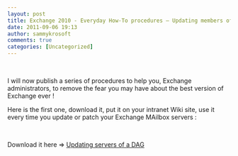 ```yaml
---
layout: post
title: Exchange 2010 - Everyday How-To procedures – Updating members of a DAG
date: 2011-09-06 19:13
author: sammykrosoft
comments: true
categories: [Uncategorized]
---
```

<p>&#160;</p>  <p>I will now publish a series of procedures to help you, Exchange administrators, to remove the fear you may have about the best version of Exchange ever !</p>  <p>Here is the first one, download it, put it on your intranet Wiki site, use it every time you update or patch your Exchange MAilbox servers :</p>  <p>&#160;</p>  <div style="padding-bottom: 0px; margin: 0px; padding-left: 0px; padding-right: 0px; display: inline; float: none; padding-top: 0px" id="scid:fb3a1972-4489-4e52-abe7-25a00bb07fdf:599ee555-0e50-441c-92dd-3855e7b24671" class="wlWriterEditableSmartContent"><p>Download it here => <a href="https://msdnshared.blob.core.windows.net/media/TNBlogsFS/prod.evol.blogs.technet.com/CommunityServer.Blogs.Components.WeblogFiles/00/00/00/73/61/metablogapi/7573.How-to%20procedure%20-%20Exchange%20Server%202010%20SP1%20-%20Operations%20-%20Updating%20servers%20from%20a%20DAG.pptx" original-url="http://blogs.technet.com/cfs-file.ashx/__key/communityserver-blogs-components-weblogfiles/00-00-00-73-61-metablogapi/7573.How_2D00_to-procedure-_2D00_-Exchange-Server-2010-SP1-_2D00_-Operations-_2D00_-Updating-servers-from-a-DAG.pptx" target="_blank">Updating servers of a DAG</a></p></div>
